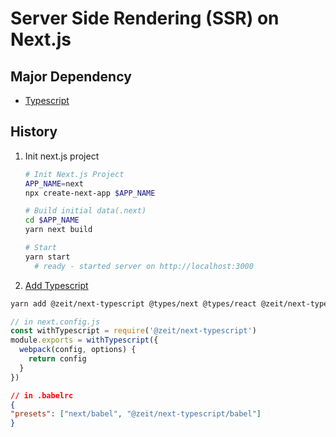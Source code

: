 # Server Side Rendering (SSR) on Next.js

## Major Dependency

- [Typescript](https://nextjs.org/learn/excel/typescript/nextjs-types)

## History

1. Init next.js project

    ```bash
    # Init Next.js Project
    APP_NAME=next
    npx create-next-app $APP_NAME

    # Build initial data(.next)
    cd $APP_NAME
    yarn next build

    # Start 
    yarn start
      # ready - started server on http://localhost:3000
    ```

2. [Add Typescript](https://medium.com/@selvaganesh93/setup-next-js-with-typescript-integration-dece94e43cf5)

  ```bash
  yarn add @zeit/next-typescript @types/next @types/react @zeit/next-typescript @types/next @types/react
  ```
  
  ```javascript
  // in next.config.js
  const withTypescript = require('@zeit/next-typescript')
  module.exports = withTypescript({
    webpack(config, options) {
      return config
    }
  })
  ```
  
  ```json
  // in .babelrc
  {
  "presets": ["next/babel", "@zeit/next-typescript/babel"]
  }
  ```